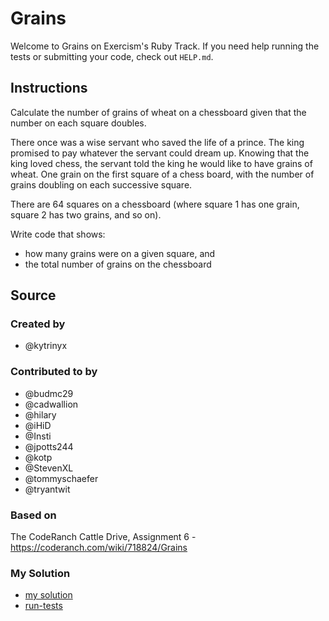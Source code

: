 # Grains

Welcome to Grains on Exercism's Ruby Track.
If you need help running the tests or submitting your code, check out `HELP.md`.

## Instructions

Calculate the number of grains of wheat on a chessboard given that the number on each square doubles.

There once was a wise servant who saved the life of a prince.
The king promised to pay whatever the servant could dream up.
Knowing that the king loved chess, the servant told the king he would like to have grains of wheat.
One grain on the first square of a chess board, with the number of grains doubling on each successive square.

There are 64 squares on a chessboard (where square 1 has one grain, square 2 has two grains, and so on).

Write code that shows:

- how many grains were on a given square, and
- the total number of grains on the chessboard

## Source

### Created by

- @kytrinyx

### Contributed to by

- @budmc29
- @cadwallion
- @hilary
- @iHiD
- @Insti
- @jpotts244
- @kotp
- @StevenXL
- @tommyschaefer
- @tryantwit

### Based on

The CodeRanch Cattle Drive, Assignment 6 - https://coderanch.com/wiki/718824/Grains

### My Solution

- [my solution](./grains.rb)
- [run-tests](./run-tests-ruby.txt)
